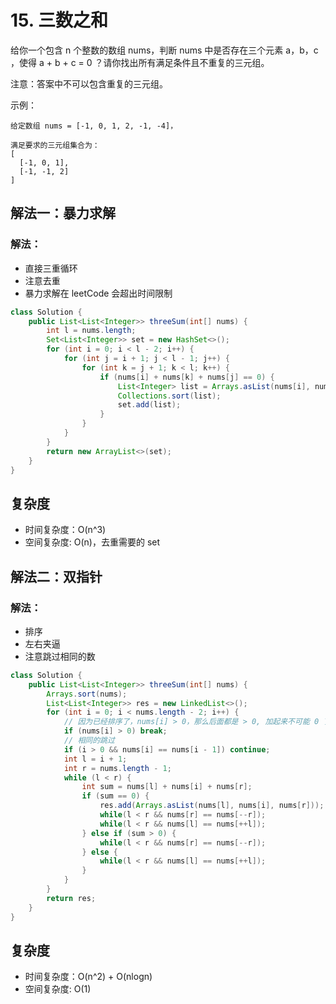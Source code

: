# 15. 三数之和

给你一个包含 n 个整数的数组 nums，判断 nums 中是否存在三个元素 a，b，c ，使得 a + b + c = 0 ？请你找出所有满足条件且不重复的三元组。

注意：答案中不可以包含重复的三元组。

 

示例：
```
给定数组 nums = [-1, 0, 1, 2, -1, -4]，

满足要求的三元组集合为：
[
  [-1, 0, 1],
  [-1, -1, 2]
]
```

## 解法一：暴力求解
### 解法：
- 直接三重循环
- 注意去重
- 暴力求解在 leetCode 会超出时间限制

```java
class Solution {
    public List<List<Integer>> threeSum(int[] nums) {
        int l = nums.length;
        Set<List<Integer>> set = new HashSet<>();
        for (int i = 0; i < l - 2; i++) {
            for (int j = i + 1; j < l - 1; j++) {
                for (int k = j + 1; k < l; k++) {
                    if (nums[i] + nums[k] + nums[j] == 0) {
                        List<Integer> list = Arrays.asList(nums[i], nums[k], nums[j]);
                        Collections.sort(list);
                        set.add(list);
                    }
                }
            }
        }
        return new ArrayList<>(set);
    }
}
```

## 复杂度
- 时间复杂度：O(n^3)
- 空间复杂度: O(n)，去重需要的 set

## 解法二：双指针
### 解法：
- 排序
- 左右夹逼
- 注意跳过相同的数
```java
class Solution {
    public List<List<Integer>> threeSum(int[] nums) {
        Arrays.sort(nums);
        List<List<Integer>> res = new LinkedList<>();
        for (int i = 0; i < nums.length - 2; i++) {
            // 因为已经排序了，nums[i] > 0，那么后面都是 > 0, 加起来不可能 0 了
            if (nums[i] > 0) break;
            // 相同的跳过
            if (i > 0 && nums[i] == nums[i - 1]) continue;
            int l = i + 1;
            int r = nums.length - 1;
            while (l < r) {
                int sum = nums[l] + nums[i] + nums[r];
                if (sum == 0) {
                    res.add(Arrays.asList(nums[l], nums[i], nums[r]));
                    while(l < r && nums[r] == nums[--r]);
                    while(l < r && nums[l] == nums[++l]);
                } else if (sum > 0) {
                    while(l < r && nums[r] == nums[--r]);
                } else {
                    while(l < r && nums[l] == nums[++l]);
                }
            }
        }
        return res;
    }
}
```

## 复杂度
- 时间复杂度：O(n^2) + O(nlogn)
- 空间复杂度: O(1)